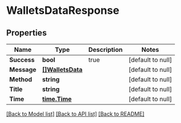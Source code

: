 # WalletsDataResponse

## Properties
Name | Type | Description | Notes
------------ | ------------- | ------------- | -------------
**Success** | **bool** | true | [default to null]
**Message** | [**[]WalletsData**](WalletsData.md) |  | [default to null]
**Method** | **string** |  | [default to null]
**Title** | **string** |  | [default to null]
**Time** | [**time.Time**](time.Time.md) |  | [default to null]

[[Back to Model list]](../README.md#documentation-for-models) [[Back to API list]](../README.md#documentation-for-api-endpoints) [[Back to README]](../README.md)


